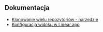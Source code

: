 ## Dokumentacja 
- [Klonowanie wielu repozytoriów - narzędzie](01-clone-many-projects.md)
- [Konfiguracja widoku w Linear app](02-linear-app-tutorial.md)